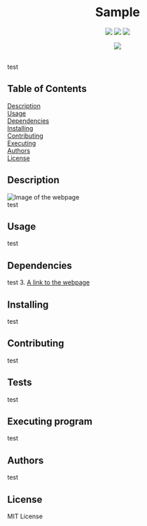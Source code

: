 <h1 align="center">Sample</h1>

<div align="center"> <img src="https://img.shields.io/badge/HTML5-E34F26?style=for-the-badge&logo=html5&logoColor=white " /> <img src="https://img.shields.io/badge/CSS3-1572B6?style=for-the-badge&logo=css3&logoColor=white " /> <img src="https://img.shields.io/badge/JavaScript-323330?style=for-the-badge&logo=javascript&logoColor=F7DF1E " />  </div>  

<p align="center">
  <a href="https://opensource.org/licenses/MIT"><img src="https://img.shields.io/badge/License-MIT-yellow.svg"></a>
</p>  
  <br>
test

## Table of Contents

[Description](#Description) <br>
[Usage](#Usage) <br>
[Dependencies](#Dependencies) <br>
[Installing](#Installing) <br>
[Contributing](#Contributing) <br>
[Executing](#Executing) <br>
[Authors](#Authors) <br>
[License](#License) <br>


## Description <a name="Description"></a>
![Image of the webpage](https://placehold.co/600x400.png) <br>
test




## Usage <a name="Usage"></a>
test

## Dependencies <a name="Dependencies"></a>
test
3. <a href="test" alt="WeatherApp">A link to the webpage</a>

## Installing <a name="Installing"></a>
test

## Contributing <a name="Contributing"></a>
test

## Tests <a name="Tests"></a>
test

## Executing program <a name="Executing"></a>
test

## Authors <a name="Authors"></a>
test

## License <a name="License"></a>
MIT License
